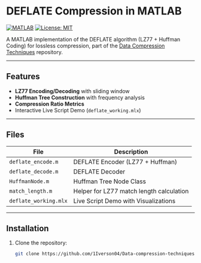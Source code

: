 # DEFLATE Compression in MATLAB

[![MATLAB](https://img.shields.io/badge/MATLAB-R2021a-blue)](https://www.mathworks.com/products/matlab.html)
[![License: MIT](https://img.shields.io/badge/License-MIT-yellow.svg)](https://opensource.org/licenses/MIT)

A MATLAB implementation of the DEFLATE algorithm (LZ77 + Huffman Coding) for lossless compression, part of the [Data Compression Techniques](https://github.com/1Iverson04/Data-compression-techniques) repository.


---

## Features
- **LZ77 Encoding/Decoding** with sliding window
- **Huffman Tree Construction** with frequency analysis
- **Compression Ratio Metrics**
- Interactive Live Script Demo (`deflate_working.mlx`)

---

## Files
| File                     | Description                                |
|--------------------------|--------------------------------------------|
| `deflate_encode.m`       | DEFLATE Encoder (LZ77 + Huffman)           |
| `deflate_decode.m`       | DEFLATE Decoder                            |
| `HuffmanNode.m`          | Huffman Tree Node Class                    |
| `match_length.m`         | Helper for LZ77 match length calculation   |
| `deflate_working.mlx`    | Live Script Demo with Visualizations       |

---

## Installation
1. Clone the repository:
   ```bash
   git clone https://github.com/1Iverson04/Data-compression-techniques.git
